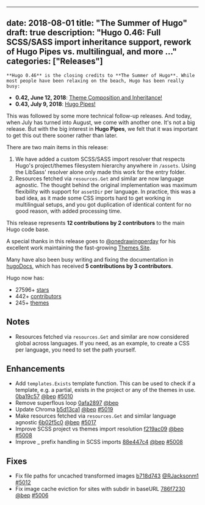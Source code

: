 
---
date: 2018-08-01
title: "The Summer of Hugo"
draft: true
description: "Hugo 0.46: Full SCSS/SASS import inheritance support, rework of Hugo Pipes vs. multilingual, and more …"
categories: ["Releases"]
---

	**Hugo 0.46** is the closing credits to **The Summer of Hugo**. While most people have been relaxing on the beach, Hugo has been really busy:

* **0.42, June 12, 2018**: [Theme Composition and Inheritance!](https://gohugo.io/news/0.42-relnotes/)
* **0.43, July 9, 2018**: [Hugo Pipes!](https://gohugo.io/news/0.43-relnotes/)

This was followed by some more technical follow-up releases. And today, when July has turned into August, we come with another one. It's not a big release. But with the big interest in **Hugo Pipes**, we felt that it was important to get this out there sooner rather than later.

There are two main items in this release:

1. We have added a custom SCSS/SASS import resolver that respects Hugo's project/themes filesystem hierarchy anywhere in `/assets`. Using the LibSass' resolver alone only made this work for the entry folder.
2. Resources fetched via `resources.Get` and similar are now language agnostic. The thought behind the original implementation was maximum flexibility with support for `assetDir` per language. In practice, this was a bad idea, as it made some CSS imports hard to get working in multilingual setups, and you got duplication of identical content for no good reason, with added processing time.

This release represents **12 contributions by 2 contributors** to the main Hugo code base.

A special thanks in this release goes to [@onedrawingperday](https://github.com/onedrawingperday) for his excellent work maintaining the fast-growing [Themes Site](https://themes.gohugo.io/).

Many have also been busy writing and fixing the documentation in [hugoDocs](https://github.com/gohugoio/hugoDocs), 
which has received **5 contributions by 3 contributors**.

Hugo now has:

* 27596+ [stars](https://github.com/gohugoio/hugo/stargazers)
* 442+ [contributors](https://github.com/gohugoio/hugo/graphs/contributors)
* 245+ [themes](http://themes.gohugo.io/)

## Notes

* Resources fetched via `resources.Get` and similar are now considered global across languages. If you need, as an example, to create a CSS per language, you need to set the path yourself.

## Enhancements

* Add `templates.Exists` template function. This can be used to check if a template, e.g. a partial, exists in the project or any of the themes in use. [0ba19c57](https://github.com/gohugoio/hugo/commit/0ba19c57f180c33b41c64335ea1d1c89335d34c0) [@bep](https://github.com/bep) [#5010](https://github.com/gohugoio/hugo/issues/5010)
* Remove superflous loop [0afa2897](https://github.com/gohugoio/hugo/commit/0afa2897a0cf90f4348929ef432202efddc183a0) [@bep](https://github.com/bep) 
* Update Chroma [b5d13ca1](https://github.com/gohugoio/hugo/commit/b5d13ca16bf106c1bc29c2a5295cd231d1bf13fd) [@bep](https://github.com/bep) [#5019](https://github.com/gohugoio/hugo/issues/5019)
* Make resources fetched via `resources.Get` and similar language agnostic [6b02f5c0](https://github.com/gohugoio/hugo/commit/6b02f5c0f4e0ba1730aebc5a590a111548233bd5) [@bep](https://github.com/bep) [#5017](https://github.com/gohugoio/hugo/issues/5017)
* Improve SCSS project vs themes import resolution [f219ac09](https://github.com/gohugoio/hugo/commit/f219ac09f6b7e26d84599401512233d77c1bdb4c) [@bep](https://github.com/bep) [#5008](https://github.com/gohugoio/hugo/issues/5008)
* Improve _ prefix handling in SCSS imports [88e447c4](https://github.com/gohugoio/hugo/commit/88e447c449608523d87c517396bde31a62f392b6) [@bep](https://github.com/bep) [#5008](https://github.com/gohugoio/hugo/issues/5008)

## Fixes
* Fix file paths for uncached transformed images [b718d743](https://github.com/gohugoio/hugo/commit/b718d743b7a2eff3bea74ced57147825294a629f) [@RJacksonm1](https://github.com/RJacksonm1) [#5012](https://github.com/gohugoio/hugo/issues/5012)
* Fix image cache eviction for sites with subdir in baseURL [786f7230](https://github.com/gohugoio/hugo/commit/786f72302f65580ca8d1df2132a7756584539ea0) [@bep](https://github.com/bep) [#5006](https://github.com/gohugoio/hugo/issues/5006)
